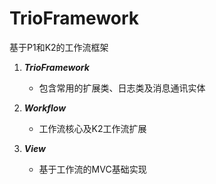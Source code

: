 TrioFramework
=============

基于P1和K2的工作流框架

1. __*TrioFramework*__
    + 包含常用的扩展类、日志类及消息通讯实体

2. __*Workflow*__
    + 工作流核心及K2工作流扩展

3. __*View*__
    + 基于工作流的MVC基础实现